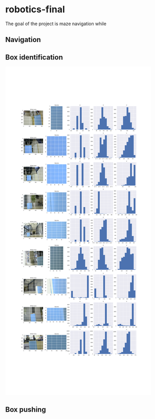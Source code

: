 # robotics-final
The goal of the project is maze navigation while 

## Navigation

## Box identification
![alt text](hists.png "HSV histograms")

## Box pushing
